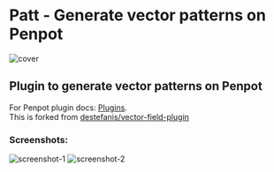 # Patt - Generate vector patterns on Penpot
![cover](https://github.com/user-attachments/assets/9f9562ea-1c55-4be9-a46a-5615458c1952)


## Plugin to generate vector patterns on Penpot

For Penpot plugin docs: [Plugins](https://help.penpot.app/plugins/). <br>
This is forked from [destefanis/vector-field-plugin](https://github.com/destefanis/vector-field-plugin)

### Screenshots: 

![screenshot-1](https://github.com/user-attachments/assets/386460e0-4267-4c7e-85c8-b449558bdaf9)
![screenshot-2](https://github.com/user-attachments/assets/c8bed784-be3f-4f82-99a3-400e4cd1f6ed)

